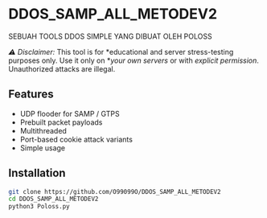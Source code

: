 # DDOS_SAMP_ALL_METODEV2
SEBUAH TOOLS DDOS SIMPLE YANG DIBUAT OLEH POLOSS

*⚠ Disclaimer:* This tool is for *educational and server stress-testing purposes only. Use it only on **your own servers* or with *explicit permission*. Unauthorized attacks are illegal.

## Features
- UDP flooder for SAMP / GTPS
- Prebuilt packet payloads
- Multithreaded
- Port-based cookie attack variants
- Simple usage

## Installation
```bash
git clone https://github.com/O99099O/DDOS_SAMP_ALL_METODEV2
cd DDOS_SAMP_ALL_METODEV2
python3 Poloss.py
